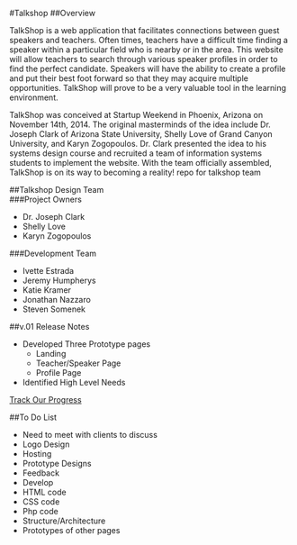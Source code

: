 #Talkshop
##Overview

TalkShop is a web application that facilitates connections between guest speakers and teachers. Often times, teachers have a difficult time finding a speaker within a particular field who is nearby or in the area. This website will allow teachers to search through various speaker profiles in order to find the perfect candidate. Speakers will have the ability to create a profile and put their best foot forward so that they may acquire multiple opportunities. TalkShop will prove to be a very valuable tool in the learning environment. 
  
TalkShop was conceived at Startup Weekend in Phoenix, Arizona on November 14th, 2014. The original masterminds of the idea include Dr. Joseph Clark of Arizona State University, Shelly Love of Grand Canyon University, and Karyn Zogopoulos. Dr. Clark presented the idea to his systems design course and recruited a team of information systems students to implement the website. With the team officially assembled, TalkShop is on its way to becoming a reality!
repo for talkshop team
  
##Talkshop Design Team  
###Project Owners  
* Dr. Joseph Clark
* Shelly Love
* Karyn Zogopoulos
  

###Development Team
* Ivette Estrada
* Jeremy Humpherys
* Katie Kramer
* Jonathan Nazzaro
* Steven Somenek  
  

##v.01 Release Notes
* Developed Three Prototype pages
  * Landing
  * Teacher/Speaker Page
  * Profile Page
* Identified High Level Needs
  
[Track Our Progress](https://waffle.io/asu-cis-capstone/talkshop)  

##To Do List  
*  Need to meet with clients to discuss
  *  Logo Design
  *  Hosting
  *  Prototype Designs
  *  Feedback
*  Develop
  *  HTML code
  *  CSS code
  *  Php code
  *  Structure/Architecture
  *  Prototypes of other pages  
  
